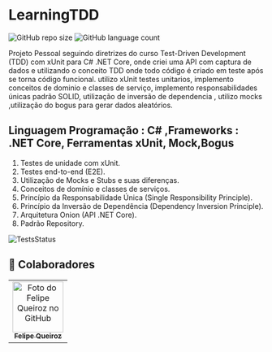 # LearningTDD


![GitHub repo size](https://img.shields.io/github/repo-size/Fekler/LearningTDD?style=for-the-badge)
![GitHub language count](https://img.shields.io/github/languages/count/Fekler/LearningTDD?style=for-the-badge)


Projeto Pessoal seguindo diretrizes do curso Test-Driven Development (TDD) com xUnit para C# .NET Core, onde criei uma API com captura de dados e utilizando o conceito TDD onde todo código é criado em teste após se torna código funcional. utilizo xUnit testes unitarios, implemento conceitos de dominio e classes de serviço, implemento responsabilidades únicas padrão SOLID, utilização de inversão de dependencia , utilizo mocks ,utilização do bogus para gerar dados aleatórios.

## Linguagem Programação : C# ,Frameworks : .NET Core, Ferramentas xUnit, Mock,Bogus
1. Testes de unidade com xUnit.
1. Testes end-to-end (E2E).
1. Utilização de Mocks e Stubs e suas diferenças.
1. Conceitos de domínio e classes de serviços.
1. Princípio da Responsabilidade Única (Single Responsibility Principle).
1. Princípio da Inversão de Dependência (Dependency Inversion Principle).
1. Arquitetura Onion (API .NET Core).
1. Padrão Repository.

![TestsStatus](https://github.com/Fekler/LearningTDD/assets/126706967/61f6dd25-fe51-4e0a-8444-7706e81a53f4)
## 🤝 Colaboradores

<table>
  <tr>
    <td align="center">
      <a href="#" title="Fekler">
        <img src="https://avatars.githubusercontent.com/u/126706967?v=4" width="100px;" alt="Foto do Felipe Queiroz no GitHub"/><br>
        <sub>
          <b>Felipe Queiroz</b>
        </sub>
      </a>
    </td>
  </tr>
</table>
